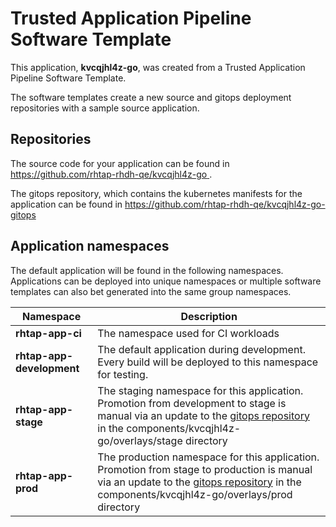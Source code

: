 # Trusted Application Pipeline Software Template

This application, **kvcqjhl4z-go**, was created from a Trusted Application Pipeline Software Template.

The software templates create a new source and gitops deployment repositories with a sample source application. 

## Repositories

The source code for your application can be found in [https://github.com/rhtap-rhdh-qe/kvcqjhl4z-go ](https://github.com/rhtap-rhdh-qe/kvcqjhl4z-go ).
 
The gitops repository, which contains the kubernetes manifests for the application can be found in 
[https://github.com/rhtap-rhdh-qe/kvcqjhl4z-go-gitops ](https://github.com/rhtap-rhdh-qe/kvcqjhl4z-go-gitops ) 

## Application namespaces 

The default application will be found in the following namespaces. Applications can be deployed into unique namespaces or multiple software templates can also bet generated into the same group namespaces.  

|  Namespace   |  Description   |  
| -------- | -------- |
| **rhtap-app-ci** | The namespace used for CI workloads |
| **rhtap-app-development** | The default application during development. Every build will be deployed to this namespace for testing. |
| **rhtap-app-stage** | The staging namespace for this application. Promotion from development to stage is manual via an update to the [gitops repository](https://github.com/rhtap-rhdh-qe/kvcqjhl4z-go-gitops ) in the components/kvcqjhl4z-go/overlays/stage directory |
| **rhtap-app-prod** | The production namespace for this application. Promotion from stage to production is manual via an update to the [gitops repository](https://github.com/rhtap-rhdh-qe/kvcqjhl4z-go-gitops ) in the components/kvcqjhl4z-go/overlays/prod directory |